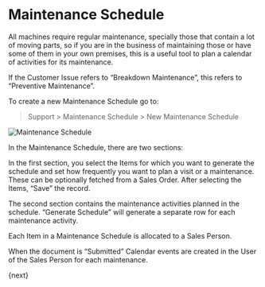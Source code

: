 <!-- add-breadcrumbs -->
# Maintenance Schedule

All machines require regular maintenance, specially those that contain a lot
of moving parts, so if you are in the business of maintaining those or have
some of them in your own premises, this is a useful tool to plan a calendar of
activities for its maintenance.

If the Customer Issue refers to “Breakdown Maintenance”, this refers to
“Preventive Maintenance”.

To create a new Maintenance Schedule go to:

> Support > Maintenance Schedule > New Maintenance Schedule

<img class="screenshot" alt="Maintenance Schedule" src="/docs/assets/img/support/maintenance-schedule.png">

In the Maintenance Schedule, there are two sections:

In the first section, you select the Items for which you want to generate the
schedule and set how frequently you want to plan a visit or a maintenance.
These can be optionally fetched from a Sales Order. After selecting the Items,
“Save” the record.

The second section contains the maintenance activities planned in the
schedule. “Generate Schedule” will generate a separate row for each
maintenance activity.

Each Item in a Maintenance Schedule is allocated to a Sales Person.

When the document is “Submitted” Calendar events are created in the User of
the Sales Person for each maintenance.

{next}

